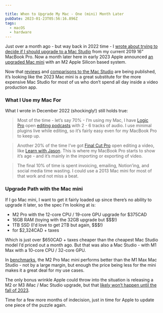 ```yaml
---

title: When to Upgrade My Mac - One (mini) Month Later
pubDate: 2023-01-23T05:56:16.896Z
tags:
  - macOS
  - hardware
---
```


Just over a month ago - but way back in 2022 time - I [wrote about trying to decide if I should upgrade to a Mac Studio]([https://chrisenns.com/2022/12/Mac-upgrades/](https://chrisenns.com/2022/12/Mac-upgrades/)) from my current 2019 16” MacBook Pro. Now a month later here in early 2023 Apple announced [an upgraded Mac mini]([https://www.macrumors.com/2023/01/19/new-macs-and-homepod-recap/](https://www.macrumors.com/2023/01/19/new-macs-and-homepod-recap/)) with an M2 Apple Silicon based system.

Now that [reviews]([https://www.macrumors.com/review/mac-mini/](https://www.macrumors.com/review/mac-mini/)) and [comparisons to the Mac Studio]([https://www.macrumors.com/guide/mac-mini-vs-mac-studio/](https://www.macrumors.com/guide/mac-mini-vs-mac-studio/)) are being published, it’s looking like the 2023 Mac mini is a great substitute for the more expensive Mac Studio for most of us who don’t spend all day inside a video production app.

### What I Use my Mac For

What I wrote in December 2022 (shockingly!) still holds true:

> Most of the time - let’s say 70% - I’m using my Mac, I have [Logic Pro](https://www.apple.com/ca/logic-pro/) open [editing podcasts](https://www.lemonproductions.ca/) with 2 - 6 tracks of audio. I use minimal plugins live while editing, so it’s fairly easy even for my MacBook Pro to keep up.

> Another 20% of the time I’ve got [Final Cut Pro](https://www.apple.com/ca/final-cut-pro/) open editing a video, like [Learn with Jason](https://www.twitch.tv/jlengstorf). This is where my MacBook Pro starts to show it’s age - and it’s mainly in the importing or exporting of video.

> The final 10% of time is spent invoicing, emailing, Notion’ing, and social media time wasting. I could use a 2013 Mac mini for most of that work and not miss a beat.

### Upgrade Path with the Mac mini

If I go Mac mini, I want to get it fairly loaded up since there’s no ability to upgrade it later, so the spec I’m looking at is:

- M2 Pro with the 12-core CPU / 19-core GPU upgrade for $375CAD
- 16GB RAM (toying with the 32GB upgrade but $$$!)
- 1TB SSD (I'd love to get 2TB but again, $$$!)
- for $2,324CAD + taxes

Which is just over $650CAD + taxes cheaper than the cheapest Mac Studio model I’d priced out a month ago. But that was also a Mac Studio - with M1 Max with a 10-core CPU / 32-core GPU.

In [benchmarks]([https://sixcolors.com/post/2023/01/m2-mac-mini-review-whatever-you-want-it-to-be/](https://sixcolors.com/post/2023/01/m2-mac-mini-review-whatever-you-want-it-to-be/)), the M2 Pro Mac mini performs better than the M1 Max Mac Studio - not by a large margin, but enough the price being less for the mini makes it a great deal for my use cases. 

The only bonus wrinkle Apple could throw into the situation is releasing a M2 or M3 iMac / Mac Studio upgrade, but that [likely won’t happen until the fall of 2023]([https://www.macrumors.com/2023/01/23/whats-next-for-the-mac/](https://www.macrumors.com/2023/01/23/whats-next-for-the-mac/)).

Time for a few more months of indecision, just in time for Apple to update one piece of the puzzle again.